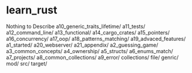 # learn_rust
Nothing to Describe
a10_generic_traits_lifetime/
a11_tests/
a12_command_line/
a13_functional/
a14_cargo_crates/
a15_pointers/
a16_concurrency/
a17_oop/
a18_patterns_matching/
a19_advaced_features/
a1_started/
a20_webserver/
a21_appendix/
a2_guessing_game/
a3_common_concepts/
a4_ownership/
a5_structs/
a6_enums_match/
a7_projects/
a8_common_collections/
a9_error/
collections/
file/
genric/
mod/
src/
target/

